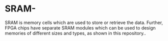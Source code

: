 # SRAM-
SRAM is memory cells which are used to store or retrieve the data. Further, FPGA chips have separate SRAM modules which can be used to design memories of different sizes and types, as shown in this repository..
